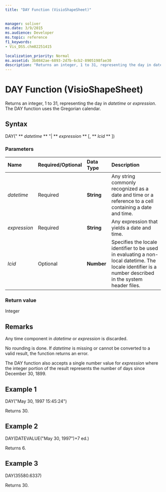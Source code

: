 ```yaml
---
title: "DAY Function (VisioShapeSheet)"
 
 
manager: soliver
ms.date: 3/9/2015
ms.audience: Developer
ms.topic: reference
f1_keywords:
- Vis_DSS.chm82251415
 
localization_priority: Normal
ms.assetid: 3b0842ae-6893-2d7b-6cb2-8905198fae30
description: "Returns an integer, 1 to 31, representing the day in datetime or expression. The DAY function uses the Gregorian calendar."
---
```


# DAY Function (VisioShapeSheet)

Returns an integer, 1 to 31, representing the day in  _datetime_ or  _expression_. The DAY function uses the Gregorian calendar.
  
## Syntax

DAY(" ** *datetime* ** "| ** *expression* ** [, ** *lcid* ** ]) 
  
### Parameters

|**Name**|**Required/Optional**|**Data Type**|**Description**|
|:-----|:-----|:-----|:-----|
| _datetime_ <br/> |Required  <br/> |**String** <br/> |Any string commonly recognized as a date and time or a reference to a cell containing a date and time.  <br/> |
| _expression_ <br/> |Required  <br/> |**String** <br/> |Any expression that yields a date and time.  <br/> |
| _lcid_ <br/> |Optional  <br/> |**Number** <br/> |Specifies the locale identifier to be used in evaluating a non-local datetime. The locale identifier is a number described in the system header files.  <br/> |
   
### Return value

Integer
  
## Remarks

Any time component in  _datetime_ or  _expression_ is discarded. 
  
No rounding is done. If  _datetime_ is missing or cannot be converted to a valid result, the function returns an error. 
  
The DAY function also accepts a single number value for  _expression_ where the integer portion of the result represents the number of days since December 30, 1899. 
  
## Example 1

DAY("May 30, 1997 15:45:24")
  
Returns 30.
  
## Example 2

DAY(DATEVALUE("May 30, 1997")+7 ed.)
  
Returns 6.
  
## Example 3

DAY(35580.6337)
  
Returns 30.
  

